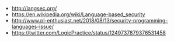 - http://langsec.org/
- https://en.wikipedia.org/wiki/Language-based_security
- http://www.pl-enthusiast.net/2018/08/13/security-programming-languages-issue/
- https://twitter.com/LogicPractice/status/1249737879376531458